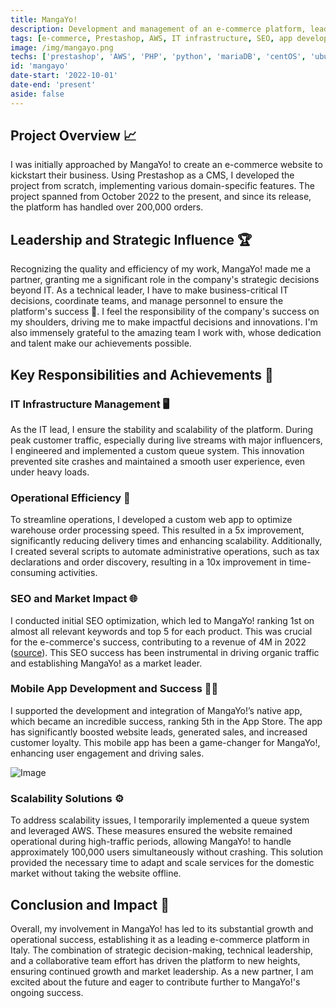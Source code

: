 ```yaml
---
title: MangaYo!
description: Development and management of an e-commerce platform, leading to significant business growth and operational efficiency.
tags: [e-commerce, Prestashop, AWS, IT infrastructure, SEO, app development]
image: /img/mangayo.png
techs: ['prestashop', 'AWS', 'PHP', 'python', 'mariaDB', 'centOS', 'ubuntu']
id: 'mangayo'
date-start: '2022-10-01'
date-end: 'present'
aside: false
---
```

## Project Overview 📈

I was initially approached by MangaYo! to create an e-commerce website to kickstart their business. Using Prestashop as a CMS, I developed the project from scratch, implementing various domain-specific features. The project spanned from October 2022 to the present, and since its release, the platform has handled over 200,000 orders.

## Leadership and Strategic Influence 🏆

Recognizing the quality and efficiency of my work, MangaYo! made me a partner, granting me a significant role in the company's strategic decisions beyond IT. As a technical leader, I have to make business-critical IT decisions, coordinate teams, and manage personnel to ensure the platform's success 🚀. I feel the responsibility of the company's success on my shoulders, driving me to make impactful decisions and innovations. I'm also immensely grateful to the amazing team I work with, whose dedication and talent make our achievements possible.

## Key Responsibilities and Achievements 🌟

### IT Infrastructure Management 🖥️

As the IT lead, I ensure the stability and scalability of the platform. During peak customer traffic, especially during live streams with major influencers, I engineered and implemented a custom queue system. This innovation prevented site crashes and maintained a smooth user experience, even under heavy loads.

### Operational Efficiency 🚀

To streamline operations, I developed a custom web app to optimize warehouse order processing speed. This resulted in a 5x improvement, significantly reducing delivery times and enhancing scalability. Additionally, I created several scripts to automate administrative operations, such as tax declarations and order discovery, resulting in a 10x improvement in time-consuming activities.

### SEO and Market Impact 🌐

I conducted initial SEO optimization, which led to MangaYo! ranking 1st on almost all relevant keywords and top 5 for each product. This was crucial for the e-commerce's success, contributing to a revenue of 4M in 2022 ([source](https://www.ufficiocamerale.it/1199/mangayo-societa-a-responsabilita-limitata-semplificata)). This SEO success has been instrumental in driving organic traffic and establishing MangaYo! as a market leader.

### Mobile App Development and Success 📱✨

I supported the development and integration of MangaYo!’s native app, which became an incredible success, ranking 5th in the App Store. The app has significantly boosted website leads, generated sales, and increased customer loyalty. This mobile app has been a game-changer for MangaYo!, enhancing user engagement and driving sales.

![Image](/img/collectyo.jpeg)

### Scalability Solutions ⚙️

To address scalability issues, I temporarily implemented a queue system and leveraged AWS. These measures ensured the website remained operational during high-traffic periods, allowing MangaYo! to handle approximately 100,000 users simultaneously without crashing. This solution provided the necessary time to adapt and scale services for the domestic market without taking the website offline.

## Conclusion and Impact 💼
Overall, my involvement in MangaYo! has led to its substantial growth and operational success, establishing it as a leading e-commerce platform in Italy. The combination of strategic decision-making, technical leadership, and a collaborative team effort has driven the platform to new heights, ensuring continued growth and market leadership. As a new partner, I am excited about the future and eager to contribute further to MangaYo!'s ongoing success.

